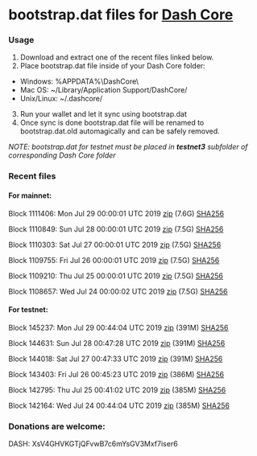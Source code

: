 # bootstrap.dat files for [Dash Core](https://www.dash.org)

### Usage

1. Download and extract one of the recent files linked below.
2. Place bootstrap.dat file inside of your Dash Core folder:
 - Windows: %APPDATA%\DashCore\
 - Mac OS: ~/Library/Application Support/DashCore/
 - Unix/Linux: ~/.dashcore/
3. Run your wallet and let it sync using bootstrap.dat
4. Once sync is done bootstrap.dat file will be renamed to bootstrap.dat.old automagically and can be safely removed.

_NOTE: bootstrap.dat for testnet must be placed in **testnet3** subfolder of corresponding Dash Core folder_

### Recent files

#### For mainnet:

Block 1111406: Mon Jul 29 00:00:01 UTC 2019 [zip](https://dash-bootstrap.ams3.digitaloceanspaces.com/mainnet/2019-07-29/bootstrap.dat.zip) (7.6G) [SHA256](https://dash-bootstrap.ams3.digitaloceanspaces.com/mainnet/2019-07-29/sha256.txt)

Block 1110849: Sun Jul 28 00:00:01 UTC 2019 [zip](https://dash-bootstrap.ams3.digitaloceanspaces.com/mainnet/2019-07-28/bootstrap.dat.zip) (7.5G) [SHA256](https://dash-bootstrap.ams3.digitaloceanspaces.com/mainnet/2019-07-28/sha256.txt)

Block 1110303: Sat Jul 27 00:00:01 UTC 2019 [zip](https://dash-bootstrap.ams3.digitaloceanspaces.com/mainnet/2019-07-27/bootstrap.dat.zip) (7.5G) [SHA256](https://dash-bootstrap.ams3.digitaloceanspaces.com/mainnet/2019-07-27/sha256.txt)

Block 1109755: Fri Jul 26 00:00:01 UTC 2019 [zip](https://dash-bootstrap.ams3.digitaloceanspaces.com/mainnet/2019-07-26/bootstrap.dat.zip) (7.5G) [SHA256](https://dash-bootstrap.ams3.digitaloceanspaces.com/mainnet/2019-07-26/sha256.txt)

Block 1109210: Thu Jul 25 00:00:01 UTC 2019 [zip](https://dash-bootstrap.ams3.digitaloceanspaces.com/mainnet/2019-07-25/bootstrap.dat.zip) (7.5G) [SHA256](https://dash-bootstrap.ams3.digitaloceanspaces.com/mainnet/2019-07-25/sha256.txt)

Block 1108657: Wed Jul 24 00:00:02 UTC 2019 [zip](https://dash-bootstrap.ams3.digitaloceanspaces.com/mainnet/2019-07-24/bootstrap.dat.zip) (7.5G) [SHA256](https://dash-bootstrap.ams3.digitaloceanspaces.com/mainnet/2019-07-24/sha256.txt)


#### For testnet:

Block 145237: Mon Jul 29 00:44:04 UTC 2019 [zip](https://dash-bootstrap.ams3.digitaloceanspaces.com/testnet/2019-07-29/bootstrap.dat.zip) (391M) [SHA256](https://dash-bootstrap.ams3.digitaloceanspaces.com/testnet/2019-07-29/sha256.txt)

Block 144631: Sun Jul 28 00:47:28 UTC 2019 [zip](https://dash-bootstrap.ams3.digitaloceanspaces.com/testnet/2019-07-28/bootstrap.dat.zip) (391M) [SHA256](https://dash-bootstrap.ams3.digitaloceanspaces.com/testnet/2019-07-28/sha256.txt)

Block 144018: Sat Jul 27 00:47:33 UTC 2019 [zip](https://dash-bootstrap.ams3.digitaloceanspaces.com/testnet/2019-07-27/bootstrap.dat.zip) (391M) [SHA256](https://dash-bootstrap.ams3.digitaloceanspaces.com/testnet/2019-07-27/sha256.txt)

Block 143403: Fri Jul 26 00:45:23 UTC 2019 [zip](https://dash-bootstrap.ams3.digitaloceanspaces.com/testnet/2019-07-26/bootstrap.dat.zip) (386M) [SHA256](https://dash-bootstrap.ams3.digitaloceanspaces.com/testnet/2019-07-26/sha256.txt)

Block 142795: Thu Jul 25 00:41:02 UTC 2019 [zip](https://dash-bootstrap.ams3.digitaloceanspaces.com/testnet/2019-07-25/bootstrap.dat.zip) (385M) [SHA256](https://dash-bootstrap.ams3.digitaloceanspaces.com/testnet/2019-07-25/sha256.txt)

Block 142164: Wed Jul 24 00:44:04 UTC 2019 [zip](https://dash-bootstrap.ams3.digitaloceanspaces.com/testnet/2019-07-24/bootstrap.dat.zip) (385M) [SHA256](https://dash-bootstrap.ams3.digitaloceanspaces.com/testnet/2019-07-24/sha256.txt)


### Donations are welcome:

DASH: XsV4GHVKGTjQFvwB7c6mYsGV3Mxf7iser6

